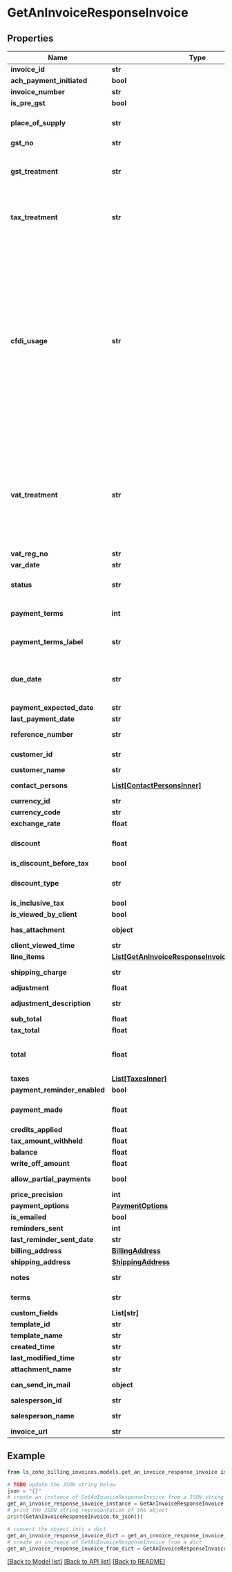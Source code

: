 # GetAnInvoiceResponseInvoice


## Properties

Name | Type | Description | Notes
------------ | ------------- | ------------- | -------------
**invoice_id** | **str** | Unique ID generated for an invoice. | [optional] 
**ach_payment_initiated** | **bool** | Set to true if ACH payment is initiated. | [optional] 
**invoice_number** | **str** | Unique ID (starts with INV) of an invoice. | [optional] 
**is_pre_gst** | **bool** | Applicable for transactions that fall before july 1, 2017 | [optional] 
**place_of_supply** | **str** | Place where the goods/services are supplied to. (If not given, &lt;code&gt;place of contact&lt;/code&gt; given for the contact will be taken) | [optional] 
**gst_no** | **str** | 15 digit GST identification number of the customer. | [optional] 
**gst_treatment** | **str** | Choose whether the contact is GST registered/unregistered/consumer/overseas. Allowed values are &lt;code&gt; business_gst &lt;/code&gt; , &lt;code&gt; business_none &lt;/code&gt; , &lt;code&gt; overseas &lt;/code&gt; , &lt;code&gt; consumer &lt;/code&gt;. | [optional] 
**tax_treatment** | **str** | VAT treatment for the Estimate.Allowed Values:&lt;/br&gt;&lt;code&gt;home_country_mexico&lt;/code&gt;,&lt;code&gt;border_region_mexico&lt;/code&gt;,&lt;code&gt;non_mexico&lt;/code&gt; supported only for &lt;b&gt;MX&lt;/b&gt;. | [optional] 
**cfdi_usage** | **str** | Choose CFDI Usage. Allowed values:&lt;/br&gt;&lt;code&gt;acquisition_of_merchandise&lt;/code&gt;, &lt;code&gt;return_discount_bonus&lt;/code&gt;, &lt;code&gt;general_expense&lt;/code&gt;, &lt;code&gt;buildings&lt;/code&gt;, &lt;code&gt;furniture_office_equipment&lt;/code&gt;, &lt;code&gt;transport_equipment&lt;/code&gt;, &lt;code&gt;computer_equipmentdye_molds_tools&lt;/code&gt;, &lt;code&gt;telephone_communication&lt;/code&gt;, &lt;code&gt;satellite_communication&lt;/code&gt;, &lt;code&gt;other_machinery_equipment&lt;/code&gt;, &lt;code&gt;hospital_expense&lt;/code&gt;, &lt;code&gt;medical_expense_disability&lt;/code&gt;, &lt;code&gt;funeral_expense&lt;/code&gt;, &lt;code&gt;donation&lt;/code&gt;, &lt;code&gt;interest_mortage_loans&lt;/code&gt;, &lt;code&gt;contribution_sar&lt;/code&gt;, &lt;code&gt;medical_expense_insurance_pormium&lt;/code&gt;, &lt;code&gt;school_transportation_expense&lt;/code&gt;, &lt;code&gt;deposit_saving_account&lt;/code&gt;, &lt;code&gt;payment_educational_service&lt;/code&gt;, &lt;code&gt;no_tax_effect&lt;/code&gt;, &lt;code&gt;payment&lt;/code&gt;, &lt;code&gt;payroll&lt;/code&gt;. | [optional] 
**vat_treatment** | **str** | (Optional) VAT treatment for the invoices. VAT treatment denotes the location of the customer, if the customer resides in UK then the VAT treatment is &lt;code&gt;uk&lt;/code&gt;. If the customer is in an EU country &amp; VAT registered, you are resides in Northen Ireland and selling Goods then his VAT treatment is &lt;code&gt;eu_vat_registered&lt;/code&gt;, if he resides outside of the UK then his VAT treatment is &lt;code&gt;overseas&lt;/code&gt; (For Pre Brexit, this can be split as &lt;code&gt;eu_vat_registered&lt;/code&gt;, &lt;code&gt;eu_vat_not_registered&lt;/code&gt; and &lt;code&gt;non_eu&lt;/code&gt;). | [optional] 
**vat_reg_no** | **str** | Enter VAT registration number. | [optional] 
**var_date** | **str** | Date on which the invoice is paid. | [optional] 
**status** | **str** | Status of the invoice. It can be &lt;code&gt;paid&lt;/code&gt;, &lt;code&gt;sent&lt;/code&gt;, &lt;code&gt;overdue&lt;/code&gt;, &lt;code&gt;partially_paid&lt;/code&gt; or &lt;code&gt;void&lt;/code&gt;. | [optional] 
**payment_terms** | **int** | Payment terms in days e.g. 15, 30, 60. Invoice due date will be calculated based on this. &lt;code&gt;Maximum length [100]&lt;/code&gt; | [optional] 
**payment_terms_label** | **str** | Used to override the default payment terms label. Default value for 15 days is \&quot;Net 15 Days\&quot;. &lt;code&gt;Maximum length [100]&lt;/code&gt; | [optional] 
**due_date** | **str** | Date on which the invoice is due. If the invoice is not fully paid on or before this date, the status of the invoice will be changed to &lt;code&gt;overdue&lt;/code&gt;. If the invoice is only partially paid, its status will be &lt;code&gt;partially_paid&lt;/code&gt;. | [optional] 
**payment_expected_date** | **str** | A date to specify the expected payment date. | [optional] 
**last_payment_date** | **str** | The last payment date of the invoice | [optional] 
**reference_number** | **str** | Reference number of the invoice for which payment is made. | [optional] 
**customer_id** | **str** | Customer ID of the customer to whom the invoice is raised. | [optional] 
**customer_name** | **str** | Name of the customer to whom the invoice is raised. | [optional] 
**contact_persons** | [**List[ContactPersonsInner]**](ContactPersonsInner.md) | The IDs of the contact person associated with the contact. | [optional] 
**currency_id** | **str** | The currenct id of the currency | [optional] 
**currency_code** | **str** | The customer&#39;s currency code. | [optional] 
**exchange_rate** | **float** | Exchange-Rate for the currency. | [optional] 
**discount** | **float** | Discount applied to the invoice. It can be either in % or in amount. e.g. 12.5% or 190. &lt;code&gt;Maximum length [100]&lt;/code&gt; | [optional] 
**is_discount_before_tax** | **bool** | Check if discount is exclusive of tax | [optional] 
**discount_type** | **str** | Type of discount. Allowed values: &lt;code&gt;entity_level&lt;/code&gt; and &lt;code&gt;item_level&lt;/code&gt;. | [optional] 
**is_inclusive_tax** | **bool** | To check if discount is inclusive of tax | [optional] 
**is_viewed_by_client** | **bool** | Check if invoice is viewed by client | [optional] 
**has_attachment** | **object** | Denotes whether a customer has any attachments associated with it. | [optional] 
**client_viewed_time** | **str** | Time when client viewed the statement | [optional] 
**line_items** | [**List[GetAnInvoiceResponseInvoiceLineItemsInner]**](GetAnInvoiceResponseInvoiceLineItemsInner.md) | Items listed in invoice | [optional] 
**shipping_charge** | **str** | Shipping charges applied to the invoice. &lt;code&gt;Maximum length [100]&lt;/code&gt; | [optional] 
**adjustment** | **float** | Adjustments made to the invoice. | [optional] 
**adjustment_description** | **str** | Customize the adjustment description. E.g. Rounding off. | [optional] 
**sub_total** | **float** | The sub total of the all items | [optional] 
**tax_total** | **float** | The total amount of the tax levied | [optional] 
**total** | **float** | Total amount to be paid for the invoice. This would be the sum of individual costs of all items involved in the invoice. Total is determined only after customer credits (if any) are applied. | [optional] 
**taxes** | [**List[TaxesInner]**](TaxesInner.md) | List of the taxes levied | [optional] 
**payment_reminder_enabled** | **bool** | Boolean to check if reminders have been enabled | [optional] 
**payment_made** | **float** | Payments can be made in multiple instalments. payment_made refers to the amount paid for the invoice in the respective instalment. | [optional] 
**credits_applied** | **float** | Credits applied for the invoice. | [optional] 
**tax_amount_withheld** | **float** | The tax amount which has been withheld | [optional] 
**balance** | **float** | The unpaid amount of an invoice. | [optional] 
**write_off_amount** | **float** | The unpaid amount of an invoice that is written off. | [optional] 
**allow_partial_payments** | **bool** | Boolean to check if partial payments are allowed for the contact | [optional] 
**price_precision** | **int** | The precision value on the price | [optional] 
**payment_options** | [**PaymentOptions**](PaymentOptions.md) |  | [optional] 
**is_emailed** | **bool** | Boolean check to see if the mail has been sent | [optional] 
**reminders_sent** | **int** | The number of reminders sent | [optional] 
**last_reminder_sent_date** | **str** | The date the last email was sent | [optional] 
**billing_address** | [**BillingAddress**](BillingAddress.md) |  | [optional] 
**shipping_address** | [**ShippingAddress**](ShippingAddress.md) |  | [optional] 
**notes** | **str** | The notes added below expressing gratitude or for conveying some information. | [optional] 
**terms** | **str** | The terms added below expressing gratitude or for conveying some information. | [optional] 
**custom_fields** | **List[str]** | Additional fields for the invoices. | [optional] 
**template_id** | **str** | ID of the pdf template associated with the invoice. | [optional] 
**template_name** | **str** | Name of the invoice template used | [optional] 
**created_time** | **str** | Time when the invoice was created. | [optional] 
**last_modified_time** | **str** | Date of last modification of the invoice | [optional] 
**attachment_name** | **str** | Name of the file attached | [optional] 
**can_send_in_mail** | **object** | Set to true if all the attachments of this invoice can be attached in Invoice Emails. | [optional] 
**salesperson_id** | **str** | Unique Id to denote the sales person. | [optional] 
**salesperson_name** | **str** | Name of the sales person associated with the invoice for offline payments. | [optional] 
**invoice_url** | **str** | Url which corresponds to the invoice. | [optional] 

## Example

```python
from ls_zoho_billing_invoices.models.get_an_invoice_response_invoice import GetAnInvoiceResponseInvoice

# TODO update the JSON string below
json = "{}"
# create an instance of GetAnInvoiceResponseInvoice from a JSON string
get_an_invoice_response_invoice_instance = GetAnInvoiceResponseInvoice.from_json(json)
# print the JSON string representation of the object
print(GetAnInvoiceResponseInvoice.to_json())

# convert the object into a dict
get_an_invoice_response_invoice_dict = get_an_invoice_response_invoice_instance.to_dict()
# create an instance of GetAnInvoiceResponseInvoice from a dict
get_an_invoice_response_invoice_from_dict = GetAnInvoiceResponseInvoice.from_dict(get_an_invoice_response_invoice_dict)
```
[[Back to Model list]](../README.md#documentation-for-models) [[Back to API list]](../README.md#documentation-for-api-endpoints) [[Back to README]](../README.md)


